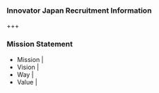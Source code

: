 ### Innovator Japan Recruitment Information

+++

### Mission Statement
- Mission |
- Vision |
- Way |
- Value |